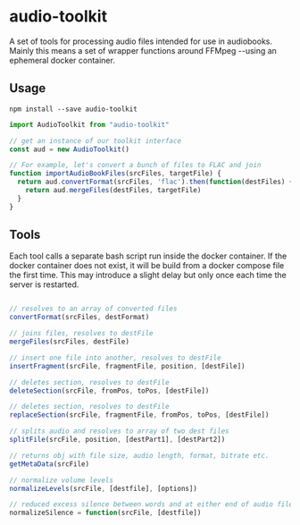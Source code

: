 # audio-toolkit

A set of tools for processing audio files intended for use in audiobooks. Mainly this means a set of wrapper functions around FFMpeg --using an ephemeral docker container.

## Usage

``` npm install --save audio-toolkit ```

```javascript
import AudioToolkit from "audio-toolkit"

// get an instance of our toolkit interface
const aud = new AudioToolkit()

// For example, let's convert a bunch of files to FLAC and join
function importAudioBookFiles(srcFiles, targetFile) {
  return aud.convertFormat(srcFiles, 'flac').then(function(destFiles) {
    return aud.mergeFiles(destFiles, targetFile)
  }
}
```

## Tools

Each tool calls a separate bash script run inside the docker
container. If the docker container does not exist, it will be build from
a docker compose file the first time. This may introduce a slight delay
but only once each time the server is restarted.

```javascript

// resolves to an array of converted files
convertFormat(srcFiles, destFormat)

// joins files, resolves to destFile
mergeFiles(srcFiles, destFile)

// insert one file into another, resolves to destFile
insertFragment(srcFile, fragmentFile, position, [destFile])

// deletes section, resolves to destFile
deleteSection(srcFile, fromPos, toPos, [destFile])

// deletes section, resolves to destFile
replaceSection(srcFile, fragmentFile, fromPos, toPos, [destFile])

// splits audio and resolves to array of two dest files
splitFile(srcFile, position, [destPart1], [destPart2])

// returns obj with file size, audio length, format, bitrate etc.
getMetaData(srcFile)

// normalize volume levels
normalizeLevels(srcFile, [destfile], [options])

// reduced excess silence between words and at either end of audio file
normalizeSilence = function(srcFile, [destfile])

```
